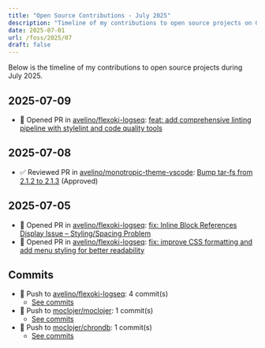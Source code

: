 ```yaml
---
title: "Open Source Contributions - July 2025"
description: "Timeline of my contributions to open source projects on GitHub during July 2025."
date: 2025-07-01
url: /foss/2025/07
draft: false
---
```


Below is the timeline of my contributions to open source projects during July 2025.

## 2025-07-09

- 🔀 Opened PR in [avelino/flexoki-logseq](https://github.com/avelino/flexoki-logseq): [feat: add comprehensive linting pipeline with stylelint and code quality tools](https://github.com/avelino/flexoki-logseq/pull/12)

## 2025-07-08

- ✅ Reviewed PR in [avelino/monotropic-theme-vscode](https://github.com/avelino/monotropic-theme-vscode): [Bump tar-fs from 2.1.2 to 2.1.3](https://github.com/avelino/monotropic-theme-vscode/pull/24#pullrequestreview-2997929872) (Approved)

## 2025-07-05

- 🔀 Opened PR in [avelino/flexoki-logseq](https://github.com/avelino/flexoki-logseq): [fix: Inline Block References Display Issue – Styling/Spacing Problem](https://github.com/avelino/flexoki-logseq/pull/11)
- 🔀 Opened PR in [avelino/flexoki-logseq](https://github.com/avelino/flexoki-logseq): [fix: improve CSS formatting and add menu styling for better readability](https://github.com/avelino/flexoki-logseq/pull/10)

## Commits

- 🔨 Push to [avelino/flexoki-logseq](https://github.com/avelino/flexoki-logseq): 4 commit(s)
  - [See commits](https://github.com/avelino/flexoki-logseq/commits?author=avelino&since=2025-07-01T00:00:00Z&until=2025-07-31T23:59:59Z)
- 🔨 Push to [moclojer/moclojer](https://github.com/moclojer/moclojer): 1 commit(s)
  - [See commits](https://github.com/moclojer/moclojer/commits?author=avelino&since=2025-07-01T00:00:00Z&until=2025-07-31T23:59:59Z)
- 🔨 Push to [moclojer/chrondb](https://github.com/moclojer/chrondb): 1 commit(s)
  - [See commits](https://github.com/moclojer/chrondb/commits?author=avelino&since=2025-07-01T00:00:00Z&until=2025-07-31T23:59:59Z)

